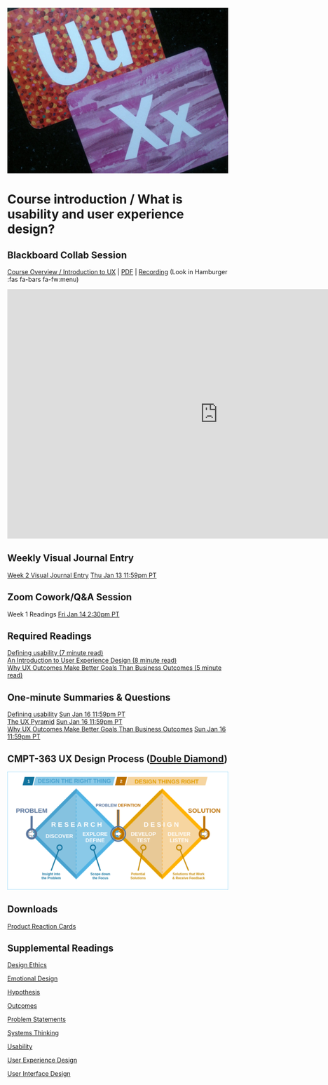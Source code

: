 ![UX - User Experience](images/12650723674_d5c85af332_k.jpg ':class=banner-image')

# Course introduction / What is usability and user experience design?

## Blackboard Collab Session
[Course Overview / Introduction to UX](https://docs.google.com/presentation/d/e/2PACX-1vS_tnc1iOC98enAtEcvyVDD8gu_AukAzS6d2skYpfwsB08SX73kTY7v8C10Xl2w4JKEcCkA-5A9Wdlr/pub?start=false&loop=false&delayms=3000) | [PDF](https://canvas.sfu.ca/courses/67116/files/folder/Downloads/Slides%20PDFs/Mini-Lectures%20and%20Activities/Week-01) | [Recording](https://canvas.sfu.ca/courses/67116/external_tools/3544) (Look in Hamburger :fas fa-bars fa-fw:menu)  

<div class="video-container-16by9"><iframe src="https://docs.google.com/presentation/d/e/2PACX-1vS_tnc1iOC98enAtEcvyVDD8gu_AukAzS6d2skYpfwsB08SX73kTY7v8C10Xl2w4JKEcCkA-5A9Wdlr/embed?start=false&loop=false&delayms=3000" frameborder="0" width="960" height="569" allowfullscreen="true" mozallowfullscreen="true" webkitallowfullscreen="true"></iframe></div>

## Weekly Visual Journal Entry
[Week 2 Visual Journal Entry](https://canvas.sfu.ca/courses/67116/assignments/662767) <span class='badge'> [Thu Jan 13 11:59pm PT](https://www.timeanddate.com/worldclock/fixedtime.html?msg=CMPT-363+Week+2+Visual+Journal+Entry+Due+Date&iso=20220113T235900)</span>  

## Zoom Cowork/Q&A Session
Week 1 Readings <span class='badge'> [Fri Jan 14 2:30pm PT](https://www.timeanddate.com/worldclock/fixedtime.html?msg=CMPT-363+Blackboard+Review+and+Discussions&iso=20220114T1430&p1=256&am=50)</span>

## Required Readings  
[Defining usability (7 minute read)](https://blog.prototypr.io/defining-usability-e7bf42e8abd0)  
[An Introduction to User Experience Design (8 minute read)](https://marvelapp.com/blog/introduction-user-experience-design/)  
[Why UX Outcomes Make Better Goals Than Business Outcomes (5 minute read)](https://articles.uie.com/why-ux-outcomes-make-better-goals-than-business-outcomes)  

## One-minute Summaries & Questions
[Defining usability](https://canvas.sfu.ca/courses/67116/assignments/662750) <span class='badge'> [Sun Jan 16 11:59pm PT](https://www.timeanddate.com/worldclock/fixedtime.html?msg=One-minute+Summaries+for+Week+1+Due+Date&iso=20220116T235900&p1=256)</span>   
[The UX Pyramid](https://canvas.sfu.ca/courses/67116/assignments/662751) <span class='badge'> [Sun Jan 16 11:59pm PT](https://www.timeanddate.com/worldclock/fixedtime.html?msg=One-minute+Summaries+for+Week+1+Due+Date&iso=20220116T235900&p1=256)</span>   
[Why UX Outcomes Make Better Goals Than Business Outcomes](https://canvas.sfu.ca/courses/67116/assignments/662737) <span class='badge'> [Sun Jan 16 11:59pm PT](https://www.timeanddate.com/worldclock/fixedtime.html?msg=One-minute+Summaries+for+Week+1+Due+Date&iso=20220116T235900&p1=256)</span>   

## CMPT-363 UX Design Process ([Double Diamond](https://en.wikipedia.org/wiki/Double_Diamond_(design_process_model)))

![Double Diamond (British Design Council)](images/Double_diamond.png)

## Downloads
[Product Reaction Cards](https://canvas.sfu.ca/courses/67116/files/folder/Downloads/Product%20Reaction%20Cards)  

## Supplemental Readings
[Design Ethics](ux-techniques-guide/01.what-is-usability-and-user-experience-design/design-ethics.md ':include')

[Emotional Design](ux-techniques-guide/01.what-is-usability-and-user-experience-design/emotional-design.md ':include')

[Hypothesis](ux-techniques-guide/01.what-is-usability-and-user-experience-design/hypothesis.md ':include')

[Outcomes](ux-techniques-guide/01.what-is-usability-and-user-experience-design/outcomes.md ':include')

[Problem Statements](ux-techniques-guide/01.what-is-usability-and-user-experience-design/problem-statements.md ':include')

[Systems Thinking](ux-techniques-guide/01.what-is-usability-and-user-experience-design/systems-thinking.md ':include')

[Usability](ux-techniques-guide/01.what-is-usability-and-user-experience-design/usability.md ':include')

[User Experience Design](ux-techniques-guide/01.what-is-usability-and-user-experience-design/user-experience-design.md ':include')

[User Interface Design](ux-techniques-guide/01.what-is-usability-and-user-experience-design/user-interface-design.md ':include')
